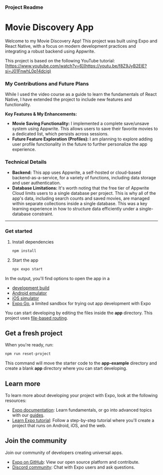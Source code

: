 ### Project Readme

# Movie Discovery App

Welcome to my Movie Discovery App\! This project was built using Expo and React Native, with a focus on modern development practices and integrating a robust backend using Appwrite.

This project is based on the following YouTube tutorial: [https://www.youtube.com/watch?v=6](https://youtu.be/f8Z9JyB2EIE?si=J01FnwhL0p14dcig)

### My Contributions and Future Plans

While I used the video course as a guide to learn the fundamentals of React Native, I have extended the project to include new features and functionality.

**Key Features & My Enhancements:**

  * **Movie Saving Functionality:** I implemented a complete save/unsave system using Appwrite. This allows users to save their favorite movies to a dedicated list, which persists across sessions.
  * **Future Feature Exploration (Profiles):** I am planning to explore adding user profile functionality in the future to further personalize the app experience.

### Technical Details

  * **Backend:** This app uses Appwrite, a self-hosted or cloud-based backend-as-a-service, for a variety of functions, including data storage and user authentication.
  * **Database Limitations:** It's worth noting that the free tier of Appwrite Cloud limits users to a single database per project. This is why all of the app's data, including search counts and saved movies, are managed within separate collections inside a single database. This was a key learning experience in how to structure data efficiently under a single-database constraint.

-----

### Get started

1.  Install dependencies

    ```bash
    npm install
    ```

2.  Start the app

    ```bash
    npx expo start
    ```

In the output, you'll find options to open the app in a

  - [development build](https://docs.expo.dev/develop/development-builds/introduction/)
  - [Android emulator](https://docs.expo.dev/workflow/android-studio-emulator/)
  - [iOS simulator](https://docs.expo.dev/workflow/ios-simulator/)
  - [Expo Go](https://expo.dev/go), a limited sandbox for trying out app development with Expo

You can start developing by editing the files inside the **app** directory. This project uses [file-based routing](https://docs.expo.dev/router/introduction).

## Get a fresh project

When you're ready, run:

```bash
npm run reset-project
```

This command will move the starter code to the **app-example** directory and create a blank **app** directory where you can start developing.

## Learn more

To learn more about developing your project with Expo, look at the following resources:

  - [Expo documentation](https://docs.expo.dev/): Learn fundamentals, or go into advanced topics with our [guides](https://docs.expo.dev/guides).
  - [Learn Expo tutorial](https://docs.expo.dev/tutorial/introduction/): Follow a step-by-step tutorial where you'll create a project that runs on Android, iOS, and the web.

## Join the community

Join our community of developers creating universal apps.

  - [Expo on GitHub](https://github.com/expo/expo): View our open source platform and contribute.
  - [Discord community](https://chat.expo.dev): Chat with Expo users and ask questions.
